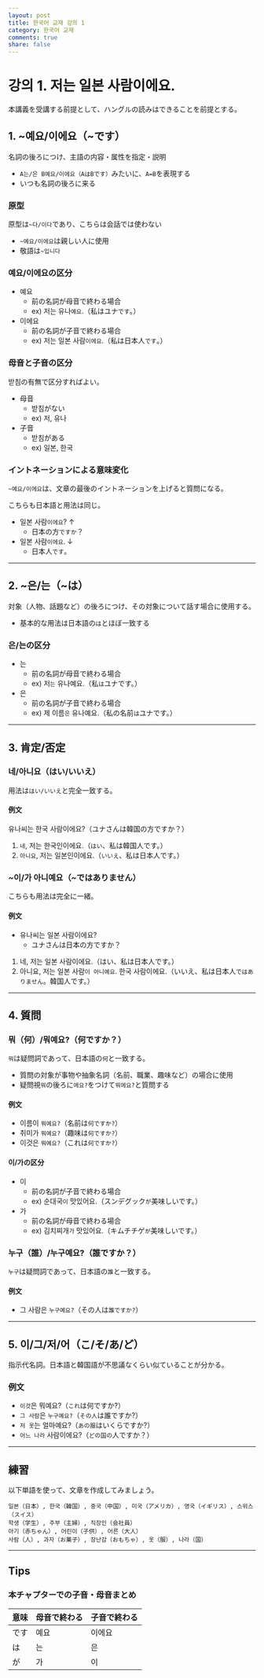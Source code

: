 ```yaml
---
layout: post
title: 한국어 교재 강의 1
category: 한국어 교재
comments: true
share: false
---
```


# 강의 1. 저는 일본 사람이에요.
本講義を受講する前提として、ハングルの読みはできることを前提とする。

## 1. ~예요/이에요（~です）
名詞の後ろにつけ、主語の内容・属性を指定・説明
- `A는/은 B예요/이에요（AはBです）`みたいに、`A=B`を表現する
- いつも名詞の後ろに来る

### 原型
原型は`~다/이다`であり、こちらは会話では使わない
- `~예요/이에요`は親しい人に使用
- 敬語は`~입니다`

### 예요/이에요の区分
- 예요
  - 前の名詞が母音で終わる場合
  - ex) 저는 유나`예요`.（私はユナ`です`。）
- 이에요
  - 前の名詞が子音で終わる場合
  - ex) 저는 일본 사람`이에요`.（私は日本人`です`。）

### 母音と子音の区分
받침の有無で区分すればよい。
- 母音
  - 받침がない
  - ex) 저, 유나
- 子音
  - 받침がある
  - ex) 일본, 한국

### イントネーションによる意味変化
`~예요/이에요`は、文章の最後のイントネーションを上げると質問になる。

こちらも日本語と用法は同じ。
- 일본 사람`이에요`? ↑
  - 日本の方`ですか`？
- 일본 사람`이에요`. ↓
  - 日本人`です`。

---

## 2. ~은/는（~は）
対象（人物、話題など）の後ろにつけ、その対象について話す場合に使用する。
- 基本的な用法は日本語の`は`とほぼ一致する

### 은/는の区分
- 는
  - 前の名詞が母音で終わる場合
  - ex) 저`는` 유나예요.（私`は`ユナです。）
- 은
  - 前の名詞が子音で終わる場合
  - ex) 제 이름`은` 유나예요.（私の名前`は`ユナです。）

---

## 3. 肯定/否定

### 네/아니요（はい/いいえ）
用法は`はい/いいえ`と完全一致する。

#### 例文
유나씨는 한국 사람이에요?（ユナさんは韓国の方ですか？）

1. `네`, 저는 한국인이에요.（`はい`、私は韓国人です。）
2. `아니요`, 저는 일본인이에요.（`いいえ`、私は日本人です。）

### ~이/가 아니예요（~ではありません）
こちらも用法は完全に一緒。

#### 例文
- 유나씨는 일본 사람이에요?
  - ユナさんは日本の方ですか？

1. 네, 저는 일본 사람이에요.（はい、私は日本人です。）
2. 아니요, 저는 일본 사람`이 아니예요`. 한국 사람이에요.（いいえ、私は日本人`ではありません`。韓国人です。）

---

## 4. 質問
### 뭐（何）/뭐예요?（何ですか？）
`뭐`は疑問詞であって、日本語の`何`と一致する。
- 質問の対象が事物や抽象名詞（名前、職業、趣味など）の場合に使用
- 疑問視`뭐`の後ろに`에요?`をつけて`뭐에요?`と質問する

#### 例文
- 이름이 `뭐예요?`（名前は`何ですか?`）
- 취미가 `뭐예요?`（趣味は`何ですか?`）
- 이것은 `뭐예요?`（これは`何ですか?`）

#### 이/가の区分
- 이
  - 前の名詞が子音で終わる場合
  - ex) 순대국`이` 맛있어요.（スンデグック`が`美味しいです。）
- 가
  - 前の名詞が母音で終わる場合
  - ex) 김치찌개`가` 맛있어요.（キムチチゲ`が`美味しいです。）


### 누구（誰）/누구예요?（誰ですか？）
`누구`は疑問詞であって、日本語の`誰`と一致する。

#### 例文
- 그 사람은 `누구예요?`（その人は`誰ですか?`）

---

## 5. 이/그/저/어（こ/そ/あ/ど）
指示代名詞。日本語と韓国語が不思議なくらい似ていることが分かる。

### 例文
- `이것`은 뭐예요?（`これ`は何ですか?）
- `그 사람`은 `누구예요?`（`その人`は誰ですか?）
- `저 옷`는 얼마예요?（`あの服`はいくらですか?）
- `어느 나라` 사람이에요?（`どの国の`人ですか？）

---

## 練習
以下単語を使って、文章を作成してみましょう。

```
일본（日本）, 한국（韓国）, 중국（中国）, 미국（アメリカ）, 영국（イギリス）, 스위스（スイス）
학생（学生）, 주부（主婦）, 직장인（会社員）
아기（赤ちゃん）, 어린이（子供）, 어른（大人）
사람（人）, 과자（お菓子）, 장난감（おもちゃ）, 옷（服）, 나라（国）
```

---

## Tips
### 本チャプターでの子音・母音まとめ

| 意味  |  母音で終わる  |  子音で終わる  |
| ---- | ---- | ---- |
|  です  |  예요  |  이에요  |
|  は  |  는  |  은  |
|  が  |  가  |  이  |

